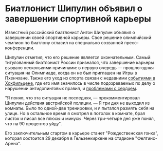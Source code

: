 Биатлонист Шипулин объявил о завершении спортивной карьеры
==========================================================

Известный российский биатлонист Антон Шипулин объявил о завершении своей спортивной карьеры. Свое решение олимпийский чемпион по биатлону огласил на специально созванной пресс-конференции.

 Шипулин отметил, что его решение является окончательным. Самый титулованный биатлонист России признался, что завершение карьеры вызвано несколькими причинами: в первую очередь — прошлогодняя ситуация на Олимпиаде, когда он не был приглашен на Игры в Пхенчхане. Также его уход из спорта связан с недавними [событиями в Хохфильцене](https://www.vesti.ru/doc.html?id=3094191), где его имя значилось в числе подозреваемых по делу о нарушении антидопинговых правил, и [проблемами с сердцем](https://www.vesti.ru/videos/show/vid/782826/).

 "Я понял, что эта ситуация не последняя, — прокомментировал Шипулин действия австрийской полиции. — Я три дня не выходил из комнаты. Было по одной-две тренировки, и я пытался размять себя на улице. Но в остальное время я смотрел в потолок в комнате, брал листок и писал все плюсы и минусы. Через три-четыре дня уже понял, что на 90 процентов уйду".

 Его заключительным стартом в карьере станет "Рождественская гонка", которая состоится 29 декабря в Гельзенкирхене на стадионе "Фелтинс-Арена".

 